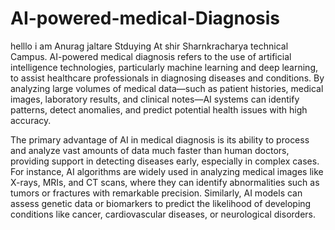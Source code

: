 # AI-powered-medical-Diagnosis

  helllo i am Anurag  jaltare 
    Stduying At shir Sharnkracharya technical Campus.
    AI-powered medical diagnosis refers to the use of artificial intelligence technologies, particularly machine learning and deep learning, to assist healthcare professionals in diagnosing diseases and conditions. By analyzing large volumes of medical data—such as patient histories, medical images, laboratory results, and clinical notes—AI systems can identify patterns, detect anomalies, and predict potential health issues with high accuracy.

The primary advantage of AI in medical diagnosis is its ability to process and analyze vast amounts of data much faster than human doctors, providing support in detecting diseases early, especially in complex cases. For instance, AI algorithms are widely used in analyzing medical images like X-rays, MRIs, and CT scans, where they can identify abnormalities such as tumors or fractures with remarkable precision. Similarly, AI models can assess genetic data or biomarkers to predict the likelihood of developing conditions like cancer, cardiovascular diseases, or neurological disorders.
